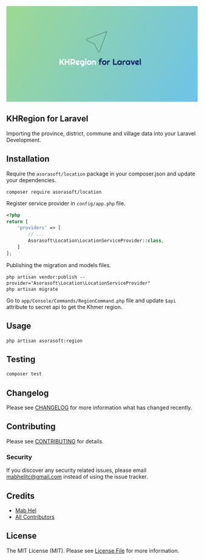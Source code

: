 ![socialcard](art/socialcard.png)

KHRegion for Laravel
-------------------

Importing the province, district, commune and village data into your Laravel Development.

## Installation

Require the `asorasoft/location` package in your composer.json and update your dependencies.

```shell
composer require asorasoft/location
```

Register service provider in `config/app.php` file.

```php
<?php
return [
    'providers' => [
        // ...
        Asorasoft\Location\LocationServiceProvider::class,
    ]
];
```

Publishing the migration and models files.

```shell
php artisan vendor:publish --provider="Asorasoft\Location\LocationServiceProvider"
php artisan migrate
```

Go to `app/Console/Commands/RegionCommand.php` file and update `$api` attribute to secret api to get the Khmer region.

## Usage

```shell
php artisan asorasoft:region
```

## Testing

```bash
composer test
```

## Changelog

Please see [CHANGELOG](CHANGELOG.md) for more information what has changed recently.

## Contributing

Please see [CONTRIBUTING](CONTRIBUTING.md) for details.

### Security

If you discover any security related issues, please email mabhelitc@gmail.com instead of using the issue tracker.

## Credits

-   [Mab Hel](https://github.com/HELMAB)
-   [All Contributors](../../contributors)

## License

The MIT License (MIT). Please see [License File](LICENSE.md) for more information.
